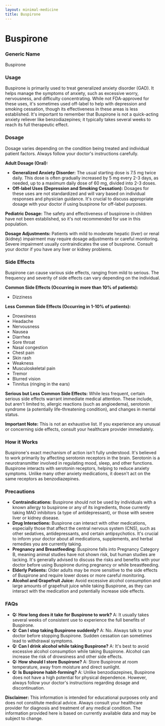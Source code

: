 ```yaml
---
layout: minimal-medicine
title: Buspirone
---
```


# Buspirone
### Generic Name
Buspirone

### Usage
Buspirone is primarily used to treat generalized anxiety disorder (GAD).  It helps manage the symptoms of anxiety, such as excessive worry, nervousness, and difficulty concentrating.  While not FDA-approved for these uses, it's sometimes used off-label to help with depression and smoking cessation, though its effectiveness in these areas is less established.  It's important to remember that Buspirone is not a quick-acting anxiety reliever like benzodiazepines; it typically takes several weeks to reach its full therapeutic effect.

### Dosage
Dosage varies depending on the condition being treated and individual patient factors.  Always follow your doctor's instructions carefully.

**Adult Dosage (Oral):**

* **Generalized Anxiety Disorder:** The usual starting dose is 7.5 mg twice daily.  This dose is often gradually increased by 5 mg every 2-3 days, as needed, up to a maximum daily dose of 60 mg, divided into 2-3 doses.
* **Off-label Uses (Depression and Smoking Cessation):** Dosages for these uses are not standardized and will vary based on individual responses and physician guidance.  It's crucial to discuss appropriate dosage with your doctor if using buspirone for off-label purposes.

**Pediatric Dosage:** The safety and effectiveness of buspirone in children have not been established, so it's not recommended for use in this population.


**Dosage Adjustments:**  Patients with mild to moderate hepatic (liver) or renal (kidney) impairment may require dosage adjustments or careful monitoring.  Severe impairment usually contraindicates the use of buspirone.  Consult your doctor if you have any liver or kidney problems.


### Side Effects
Buspirone can cause various side effects, ranging from mild to serious.  The frequency and severity of side effects can vary depending on the individual.

**Common Side Effects (Occurring in more than 10% of patients):**

* Dizziness

**Less Common Side Effects (Occurring in 1-10% of patients):**

* Drowsiness
* Headache
* Nervousness
* Nausea
* Diarrhea
* Sore throat
* Nasal congestion
* Chest pain
* Skin rash
* Weakness
* Musculoskeletal pain
* Tremor
* Blurred vision
* Tinnitus (ringing in the ears)

**Serious but Less Common Side Effects:**  While less frequent, certain serious side effects warrant immediate medical attention. These include, but aren't limited to, allergic reactions (such as angioedema), serotonin syndrome (a potentially life-threatening condition), and changes in mental status.


**Important Note:** This is not an exhaustive list. If you experience any unusual or concerning side effects, consult your healthcare provider immediately.

### How it Works
Buspirone's exact mechanism of action isn't fully understood. It's believed to work primarily by affecting serotonin receptors in the brain. Serotonin is a neurotransmitter involved in regulating mood, sleep, and other functions. Buspirone interacts with serotonin receptors, helping to reduce anxiety symptoms.  Unlike many other anxiety medications, it doesn't act on the same receptors as benzodiazepines.

### Precautions
* **Contraindications:** Buspirone should not be used by individuals with a known allergy to buspirone or any of its ingredients, those currently taking MAO inhibitors (a type of antidepressant), or those with severe liver or kidney disease.
* **Drug Interactions:** Buspirone can interact with other medications, especially those that affect the central nervous system (CNS), such as other sedatives, antidepressants, and certain antipsychotics.  It's crucial to inform your doctor about all medications, supplements, and herbal remedies you are currently taking.
* **Pregnancy and Breastfeeding:**  Buspirone falls into Pregnancy Category B, meaning animal studies have not shown risk, but human studies are lacking.  It's generally advised to discuss the risks and benefits with your doctor before using Buspirone during pregnancy or while breastfeeding.
* **Elderly Patients:** Older adults may be more sensitive to the side effects of Buspirone and require lower doses or more careful monitoring.
* **Alcohol and Grapefruit Juice:** Avoid excessive alcohol consumption and large amounts of grapefruit juice while taking Buspirone, as they can interact with the medication and potentially increase side effects.

### FAQs

* **Q: How long does it take for Buspirone to work?**  A: It usually takes several weeks of consistent use to experience the full benefits of Buspirone.
* **Q: Can I stop taking Buspirone suddenly?** A: No.  Always talk to your doctor before stopping Buspirone.  Sudden cessation can sometimes lead to withdrawal symptoms.
* **Q: Can I drink alcohol while taking Buspirone?** A:  It's best to avoid excessive alcohol consumption while taking Buspirone.  Alcohol can increase the risk of drowsiness and other side effects.
* **Q: How should I store Buspirone?** A: Store Buspirone at room temperature, away from moisture and direct sunlight.
* **Q: Is Buspirone habit-forming?** A: Unlike benzodiazepines, Buspirone does not have a high potential for physical dependence. However, always follow your doctor's instructions regarding dosage and discontinuation.

**Disclaimer:** This information is intended for educational purposes only and does not constitute medical advice.  Always consult your healthcare provider for diagnosis and treatment of any medical condition.  The information provided here is based on currently available data and may be subject to change.
